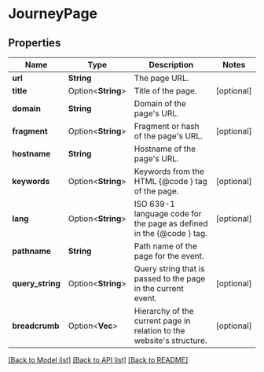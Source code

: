 # JourneyPage

## Properties

Name | Type | Description | Notes
------------ | ------------- | ------------- | -------------
**url** | **String** | The page URL. | 
**title** | Option<**String**> | Title of the page. | [optional]
**domain** | **String** | Domain of the page's URL. | 
**fragment** | Option<**String**> | Fragment or hash of the page's URL. | [optional]
**hostname** | **String** | Hostname of the page's URL. | 
**keywords** | Option<**String**> | Keywords from the HTML {@code <meta>} tag of the page. | [optional]
**lang** | Option<**String**> | ISO 639-1 language code for the page as defined in the {@code <html>} tag. | [optional]
**pathname** | **String** | Path name of the page for the event. | 
**query_string** | Option<**String**> | Query string that is passed to the page in the current event. | [optional]
**breadcrumb** | Option<**Vec<String>**> | Hierarchy of the current page in relation to the website's structure. | [optional]

[[Back to Model list]](../README.md#documentation-for-models) [[Back to API list]](../README.md#documentation-for-api-endpoints) [[Back to README]](../README.md)


